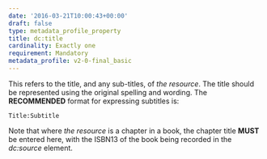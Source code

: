 ```yaml
---
date: '2016-03-21T10:00:43+00:00'
draft: false
type: metadata_profile_property
title: dc:title
cardinality: Exactly one
requirement: Mandatory
metadata_profile: v2-0-final_basic
---
```

This refers to the title, and any sub-titles, of *the resource*. The title should be represented using the original spelling and wording. The **RECOMMENDED** format for expressing subtitles is:

    Title:Subtitle

Note that where *the resource* is a chapter in a book, the chapter title **MUST** be entered here, with the ISBN13 of the book being recorded in the *dc&#58;source* element.
